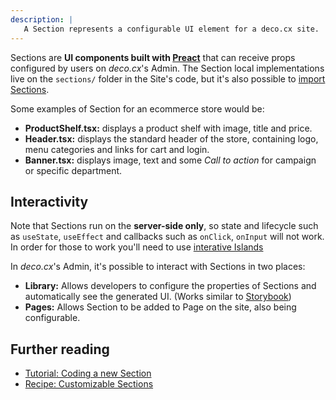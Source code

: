 ```yaml
---
description: |
   A Section represents a configurable UI element for a deco.cx site.
---
```


Sections are **UI components built with [Preact](https://preactjs.com/)** that
can receive props configured by users on _deco.cx_'s Admin. The Section
local implementations live on the `sections/` folder in the Site's code, but it's also possible to [import Sections](/docs/en/tutorials/importing-other-sites).

Some examples of Section for an ecommerce store would be:

- **ProductShelf.tsx:** displays a product shelf with image, title and price.
- **Header.tsx:** displays the standard header of the store, containing logo,
  menu categories and links for cart and login.
- **Banner.tsx:** displays image, text and some _Call to action_ for campaign or
  specific department.

## Interactivity

Note that Sections run on the **server-side only**, so state and lifecycle such
as `useState`, `useEffect` and callbacks such as `onClick`, `onInput` will not
work. In order for those to work you'll need to use
[interative Islands](https://fresh.deno.dev/docs/concepts/islands)

In _deco.cx_'s Admin, it's possible to interact with Sections in two places:

- **Library:** Allows developers to configure the properties of Sections and
  automatically see the generated UI. (Works similar to
  [Storybook](https://storybook.js.org/))
- **Pages:** Allows Section to be added to Page on the site, also being
  configurable.

## Further reading

- [Tutorial: Coding a new Section](docs/en/tutorials/creating-a-section)
- [Recipe: Customizable Sections](docs/en/recipes/customizable-sections)
